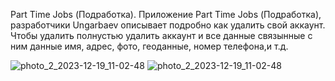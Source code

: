 Part Time Jobs (Подработка).
Приложение Part Time Jobs (Подработка), разработчики Ungarbaev описывает подробно как удалить свой аккаунт.
Чтобы удалить полнустью удалить аккаунт и все данные связынные с ним данные имя, адрес, фото, геоданные, номер телефона,и т.д.



![photo_2_2023-12-19_11-02-48](https://github.com/jalgas93/partTimeJobsDeletingAnAccount/assets/44088434/e1c20678-a370-4ef8-9212-af3ac96e9f26=250x250)
![photo_2_2023-12-19_11-02-48](https://github.com/jalgas93/partTimeJobsDeletingAnAccount/assets/44088434/47c8315b-fdda-45aa-95b6-ef44105c5092=250x250)


